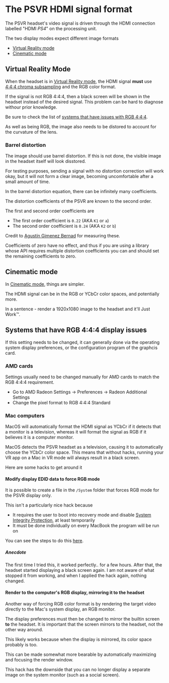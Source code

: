 # The PSVR HDMI signal format

The PSVR headset's video signal is driven through the HDMI connection labelled "HDMI _PS4_" on the processing unit.

The two display modes expect different image formats

* [Virtual Reality mode](#virtual-reality-mode)
* [Cinematic mode](#cinematic-mode)

## Virtual Reality Mode

When the headset is in [Virtual Reality mode][vr mode], the HDMI signal **must** use [4:4:4 chroma subsampling](https://en.wikipedia.org/wiki/Chroma_subsampling#4:4:4) and the RGB color format.

If the signal is not RGB 4:4:4, then a black screen will be shown
in the headset instead of the desired signal. This problem can be
hard to diagnose withour prior knowledge.

Be sure to check the list of [systems that have issues with RGB 4:4:4](#systems-that-have-rgb-4:4:4-display-issues).

As well as being RGB, the image also needs to be distored to account
for the curvature of the lens.

### Barrel distortion

The image should use barrel distortion. If this is not done, the visible image in the headset itself will look disstored.

For testing purposes, sending a signal with no distortion correction will work okay, but it will not form a clear image, becoming uncomfortable after a small amount of time.

In the barrel distortion equation, there can be infinitely many coefficients.

The distortion coefficients of the PSVR are known to the second order.

The first and second order coefficients are

* The first order coefficient is `0.22`  (AKA `K1` or `a`)
* The second order coefficient is `0.24` (AKA `K2` or `b`)

Credit to [Agustín Gimenez Bernad](https://github.com/gusmanb) for measuring these.

Coefficients of zero have no effect, and thus if you are using a library whose API requires multiple distortion coefficients you can and should set the remaining coefficients to zero.

## Cinematic mode

In [Cinematic mode][cinematic mode], things are simpler.

The HDMI signal can be in the RGB or YCbCr color spaces, and potentially more.

In a sentence - render a 1920x1080 image to the headset and it'll Just Work™.

## Systems that have RGB 4:4:4 display issues

If this setting needs to be changed, it can generally done via the operating system display preferences, or the configuration program of the graphcis card.

### AMD cards

Settings usually need to be changed manually for AMD cards to match the RGB 4:4:4 requirement.

* Go to AMD Radeon Settings -> Preferences -> Radeon Additional Settings
* Change the pixel format to RGB 4:4:4 Standard

### Mac computers

MacOS will automatically format the HDMI signal as YCbCr if it detects that a monitor is a television, whereas it will format the signal as RGB if it believes it is a computer monitor.

MacOS detects the PSVR headset as a television, causing it to automatically choose the YCbCr color space. This means that without hacks, running your VR app on a Mac in VR mode will always result in a black screen.

Here are some hacks to get around it

#### Modify display EDID data to force RGB mode

It is possible to create a file in the `/System` folder that forces RGB mode for the PSVR display only.

This isn't a particularly nice hack because

* It requires the user to boot into recovery mode and disable
  [System Integrity Protection](https://support.apple.com/en-nz/HT204899), at least temporarily
* It must be done individually on every MacBook the program will be run on

You can see the steps to do this [here](http://www.mathewinkson.com/2013/03/force-rgb-mode-in-mac-os-x-to-fix-the-picture-quality-of-an-external-monitor).

##### Anecdote

The first time I tried this, it worked perfectly.. for a few hours.
After that, the headset started displaying a black screen again.
I am not aware of what stopped it from working, and when I applied the hack again, nothing changed.

#### Render to the computer's RGB display, mirroring it to the headset

Another way of forcing RGB color format is by rendering the target
video directly to the Mac's system display, an RGB monitor.

The display preferences must then be changed to mirror the builtin
screen **to** the headset. It is important that the screen mirrors to the headset, not the other way around.

This likely works because when the display is mirrored, its color space probably is too.

This can be made somewhat more bearable by automatically maximizing and focusing the render window.

This hack has the downside that you can no longer display a separate image on the system monitor (such as a social screen).



[vr mode]: /modes/virtual_reality.md
[cinematic mode]: /modes/cinematic.md
